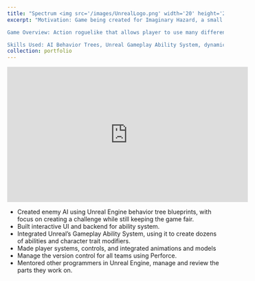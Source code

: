 ```yaml
---
title: "Spectrum <img src='/images/UnrealLogo.png' width='20' height='20'/>"
excerpt: "Motivation: Game being created for Imaginary Hazard, a small indie studio I co-founded at Harvard.  

Game Overview: Action roguelike that allows player to use many different variations of spells, weapons, and movement abilities along with a variety of customizable ability modifiers.

Skills Used: AI Behavior Trees, Unreal Gameplay Ability System, dynamic UI with intricate functionality, integrating programming and animation, managing Perforce version control.<br/><img src='/images/SpectrumDemo.jpg' width='560' height='315'/>"
collection: portfolio
---
```


<iframe width="560" height="315" src="https://www.youtube.com/embed/Tr-lacjNUD0" frameborder="0" allowfullscreen></iframe>

- Created enemy AI using Unreal Engine behavior tree blueprints, with focus on creating a challenge while still keeping the game fair.
- Built interactive UI and backend for ability system.
- Integrated Unreal’s Gameplay Ability System, using it to create dozens of abilities and character trait modifiers.
- Made player systems, controls, and integrated animations and models
- Manage the version control for all teams using Perforce.
- Mentored other programmers in Unreal Engine, manage and review the parts they work on.
